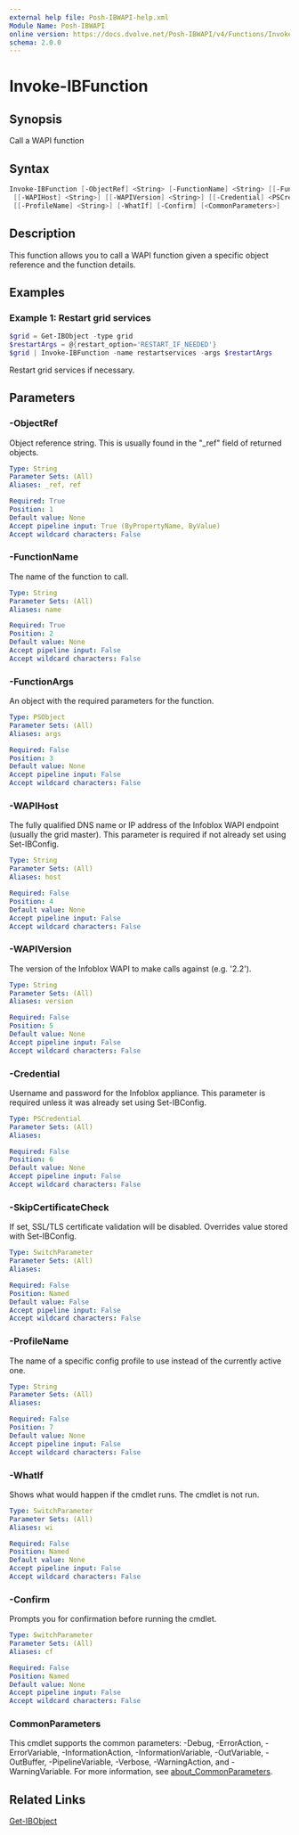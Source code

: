 ```yaml
---
external help file: Posh-IBWAPI-help.xml
Module Name: Posh-IBWAPI
online version: https://docs.dvolve.net/Posh-IBWAPI/v4/Functions/Invoke-IBFunction/
schema: 2.0.0
---
```


# Invoke-IBFunction

## Synopsis

Call a WAPI function

## Syntax

```powershell
Invoke-IBFunction [-ObjectRef] <String> [-FunctionName] <String> [[-FunctionArgs] <PSObject>]
 [[-WAPIHost] <String>] [[-WAPIVersion] <String>] [[-Credential] <PSCredential>] [-SkipCertificateCheck]
 [[-ProfileName] <String>] [-WhatIf] [-Confirm] [<CommonParameters>]
```

## Description

This function allows you to call a WAPI function given a specific object reference and the function details.

## Examples

### Example 1: Restart grid services

```powershell
$grid = Get-IBObject -type grid
$restartArgs = @{restart_option='RESTART_IF_NEEDED'}
$grid | Invoke-IBFunction -name restartservices -args $restartArgs
```

Restart grid services if necessary.

## Parameters

### -ObjectRef
Object reference string. This is usually found in the "_ref" field of returned objects.

```yaml
Type: String
Parameter Sets: (All)
Aliases: _ref, ref

Required: True
Position: 1
Default value: None
Accept pipeline input: True (ByPropertyName, ByValue)
Accept wildcard characters: False
```

### -FunctionName
The name of the function to call.

```yaml
Type: String
Parameter Sets: (All)
Aliases: name

Required: True
Position: 2
Default value: None
Accept pipeline input: False
Accept wildcard characters: False
```

### -FunctionArgs
An object with the required parameters for the function.

```yaml
Type: PSObject
Parameter Sets: (All)
Aliases: args

Required: False
Position: 3
Default value: None
Accept pipeline input: False
Accept wildcard characters: False
```

### -WAPIHost
The fully qualified DNS name or IP address of the Infoblox WAPI endpoint (usually the grid master). This parameter is required if not already set using Set-IBConfig.

```yaml
Type: String
Parameter Sets: (All)
Aliases: host

Required: False
Position: 4
Default value: None
Accept pipeline input: False
Accept wildcard characters: False
```

### -WAPIVersion
The version of the Infoblox WAPI to make calls against (e.g. '2.2').

```yaml
Type: String
Parameter Sets: (All)
Aliases: version

Required: False
Position: 5
Default value: None
Accept pipeline input: False
Accept wildcard characters: False
```

### -Credential
Username and password for the Infoblox appliance. This parameter is required unless it was already set using Set-IBConfig.

```yaml
Type: PSCredential
Parameter Sets: (All)
Aliases:

Required: False
Position: 6
Default value: None
Accept pipeline input: False
Accept wildcard characters: False
```

### -SkipCertificateCheck
If set, SSL/TLS certificate validation will be disabled. Overrides value stored with Set-IBConfig.

```yaml
Type: SwitchParameter
Parameter Sets: (All)
Aliases:

Required: False
Position: Named
Default value: False
Accept pipeline input: False
Accept wildcard characters: False
```

### -ProfileName
The name of a specific config profile to use instead of the currently active one.

```yaml
Type: String
Parameter Sets: (All)
Aliases:

Required: False
Position: 7
Default value: None
Accept pipeline input: False
Accept wildcard characters: False
```

### -WhatIf
Shows what would happen if the cmdlet runs. The cmdlet is not run.

```yaml
Type: SwitchParameter
Parameter Sets: (All)
Aliases: wi

Required: False
Position: Named
Default value: None
Accept pipeline input: False
Accept wildcard characters: False
```

### -Confirm
Prompts you for confirmation before running the cmdlet.

```yaml
Type: SwitchParameter
Parameter Sets: (All)
Aliases: cf

Required: False
Position: Named
Default value: None
Accept pipeline input: False
Accept wildcard characters: False
```

### CommonParameters
This cmdlet supports the common parameters: -Debug, -ErrorAction, -ErrorVariable, -InformationAction, -InformationVariable, -OutVariable, -OutBuffer, -PipelineVariable, -Verbose, -WarningAction, and -WarningVariable. For more information, see [about_CommonParameters](http://go.microsoft.com/fwlink/?LinkID=113216).

## Related Links

[Get-IBObject](Get-IBObject.md)
